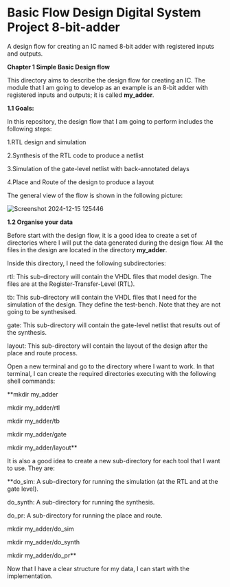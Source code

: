 # Basic Flow Design Digital System Project 8-bit-adder
A design flow for creating an IC named 8-bit adder with registered inputs and outputs. 


**Chapter 1 Simple Basic Design flow**

This directory aims to describe the design flow for creating an IC. The module that I am going to develop as an example is an 8-bit adder with registered inputs and outputs; it is called **my_adder**.

**1.1 Goals:**

In this repository, the design flow that I am going to perform includes the following steps:

1.RTL design and simulation

2.Synthesis of the RTL code to produce a netlist

3.Simulation of the gate-level netlist with back-annotated delays

4.Place and Route of the design to produce a layout


The general view of the flow is shown in the following picture:


![Screenshot 2024-12-15 125446](https://github.com/user-attachments/assets/f35c7811-6e60-448c-9753-b6c483836b81)



**1.2 Organise your data**

Before start with the design flow, it is a good idea to create a set of directories where I will put the data generated during the design flow. All the files in the design are located in the directory **my_adder**. 

Inside this directory, I need the following subdirectories:

rtl: This sub-directory will contain the VHDL files that model design. The files are at the Register-Transfer-Level (RTL).

tb: This sub-directory will contain the VHDL files that I need for the simulation of the design. They define the test-bench. Note that they are not going to be synthesised.

gate: This sub-directory will contain the gate-level netlist that results out of the synthesis.

layout: This sub-directory will contain the layout of the design after the place and route process.

Open a new terminal and go to the directory where I want to work. In that terminal, I can create the required directories executing with the following shell commands:

**mkdir my_adder

mkdir my_adder/rtl

mkdir my_adder/tb

mkdir my_adder/gate

mkdir my_adder/layout**

It is also a good idea to create a new sub-directory for each tool that I want to use. They are:

**do_sim: A sub-directory for running the simulation (at the RTL and at the gate level).

do_synth: A sub-directory for running the synthesis.

do_pr: A sub-directory for running the place and route.

mkdir my_adder/do_sim

mkdir my_adder/do_synth

mkdir my_adder/do_pr**

Now that I have a clear structure for my data, I can start with the implementation.
